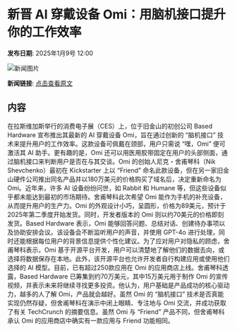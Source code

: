 # 新晋 AI 穿戴设备 Omi：用脑机接口提升你的工作效率

**发布日期**: 2025年1月9号 12:00

![新闻图片](https://upload.chinaz.com/2025/0109/6387202077052296603076872.png)

**新闻链接**: [点击查看原文](https://www.aibase.com/zh/news/14588)

## 内容

在拉斯维加斯举行的消费电子展（CES）上，位于旧金山的初创公司 Based Hardware 宣布推出其最新的 AI 穿戴设备 Omi，旨在通过创新的 “脑机接口” 技术来提升用户的工作效率。这款设备可佩戴在颈部，用户只需说 “嘿，Omi” 便可激活其 AI 助手。更有趣的是，Omi 还可以用医用胶带固定在用户的头部侧面，通过脑机接口来判断用户是否在与其交谈。Omi 的创始人尼克・舍甫琴科（Nik Shevchenko）最初在 Kickstarter 上以 “Friend” 命名此款设备，但在另一家旧金山硬件公司推出同名产品并以180万美元的价格购买了域名后，决定重新命名为 Omi。近年来，许多 AI 设备纷纷问世，如 Rabbit 和 Humane 等，但这些设备似乎都未能达到最初的市场期待。舍甫琴科此次希望 Omi 能作为手机的补充设备，从而提升用户的生产力。Omi 的外观设计小巧，呈圆形，价格为89美元，预计于2025年第二季度开始发货。同时，开发者版本的 Omi 则以约70美元的价格即刻发货。Based Hardware 表示，Omi 能够回答问题、总结对话、创建待办事项以及协助安排会议。该设备会不断监听用户的声音，并使用 GPT-4o 进行处理，同时还能根据每位用户的背景信息提供个性化建议。为了应对用户对隐私的顾虑，舍甫琴科表示，Omi 基于开源平台开发，用户可以清楚地了解他们的数据去向，或选择将数据保存在本地。此外，该开源平台也允许开发者自行构建应用或使用他们选择的 AI 模型。目前，已有超过250款应用在 Omi 的应用商店上线。舍甫琴科透露，Based Hardware 已筹集到约70万美元，其中15万美元用于制作 Omi 的宣传视频，并表示未来将继续寻找更多投资。他认为，用户基础是产品成功的核心驱动力，越多的人了解 Omi，产品就会越好。虽然 Omi 的 “脑机接口” 技术是否真能实现仍然存疑，但舍甫琴科在演示中闭上眼睛、专注地与 Omi 交流，并成功获取了有关 TechCrunch 的摘要信息。虽然 Omi 与 “Friend” 产品不同，但舍甫琴科承认 Omi 的应用商店中确实有一款应用与 Friend 功能相同。
